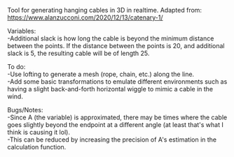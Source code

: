 Tool for generating hanging cables in 3D in realtime. Adapted from: https://www.alanzucconi.com/2020/12/13/catenary-1/

Variables:  
-Additional slack is how long the cable is beyond the minimum distance between the points. If the distance between the points is 20, and additional slack is 5, the resulting cable will be of length 25.

To do:  
-Use lofting to generate a mesh (rope, chain, etc.) along the line.  
-Add some basic transformations to emulate different environments such as having a slight back-and-forth horizontal wiggle to mimic a cable in the wind.

Bugs/Notes:  
-Since A (the variable) is approximated, there may be times where the cable goes slightly beyond the endpoint at a different angle (at least that's what I think is causing it lol).  
-This can be reduced by increasing the precision of A's estimation in the calculation function.
